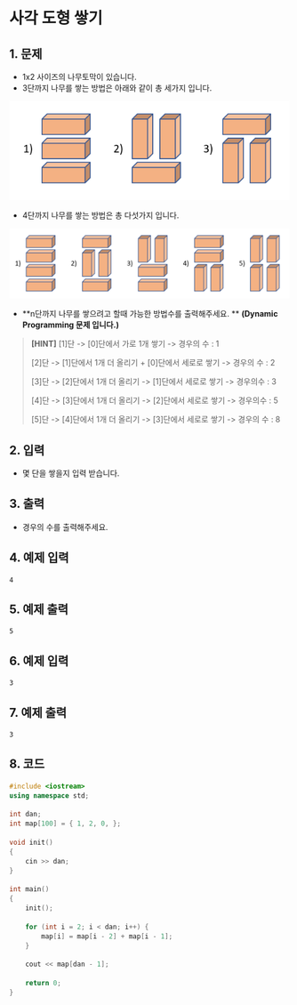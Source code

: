 # 사각 도형 쌓기 #

## 1. 문제

- 1x2 사이즈의 나무토막이 있습니다.
- 3단까지 나무를 쌓는 방법은 아래와 같이 총 세가지 입니다.

<img src="./Exam01.png" alt="Exam" style="zoom:105%;" />

- 4단까지 나무를 쌓는 방법은 총 다섯가지 입니다.

<img src="./Exam02.png" alt="Exam" style="zoom:105%;" />

- **n단까지 나무를 쌓으려고 할때 가능한 방법수를 출력해주세요. ** **(Dynamic Programming 문제 입니다.)**

> **[HINT]**
> [1]단
> -> [0]단에서 가로 1개 쌓기
> -> 경우의 수 : 1
>
> [2]단
> -> [1]단에서 1개 더 올리기
>  \+ [0]단에서 세로로 쌓기
> -> 경우의 수 : 2
>
> [3]단
> -> [2]단에서 1개 더 올리기
> -> [1]단에서 세로로 쌓기
> -> 경우의수 : 3
>
> [4]단
> -> [3]단에서 1개 더 올리기
> -> [2]단에서 세로로 쌓기
> -> 경우의수 : 5
>
> [5]단
> -> [4]단에서 1개 더 올리기
> -> [3]단에서 세로로 쌓기
> -> 경우의 수 : 8

## 2. 입력
- 몇 단을 쌓을지 입력 받습니다.

## 3. 출력
- 경우의 수를 출력해주세요.

## 4. 예제 입력
```
4
```

## 5. 예제 출력
```
5
```

## 6. 예제 입력

```
3
```

## 7. 예제 출력

```
3
```

## 8. 코드

```c++
#include <iostream>
using namespace std;

int dan;
int map[100] = { 1, 2, 0, };

void init()
{
    cin >> dan;
}

int main()
{
    init();

    for (int i = 2; i < dan; i++) {
        map[i] = map[i - 2] + map[i - 1];
    }

    cout << map[dan - 1];

    return 0;
}

```
